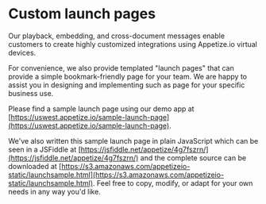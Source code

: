 # Custom launch pages

Our playback, embedding, and cross-document messages enable customers to create highly customized integrations using Appetize.io virtual devices. 

For convenience, we also provide templated "launch pages" that can provide a simple bookmark-friendly page for your team. We are happy to assist you in designing and implementing such as page for your specific business use.

Please find a sample launch page using our demo app at [https://uswest.appetize.io/sample-launch-page](https://uswest.appetize.io/sample-launch-page).

We've also written this sample launch page in plain JavaScript which can be seen in a JSFiddle at [https://jsfiddle.net/appetize/4g7fszrn/](https://jsfiddle.net/appetize/4g7fszrn/) and the complete source can be downloaded at [https://s3.amazonaws.com/appetizeio-static/launchsample.html](https://s3.amazonaws.com/appetizeio-static/launchsample.html). Feel free to copy, modify, or adapt for your own needs in any way you'd like.

